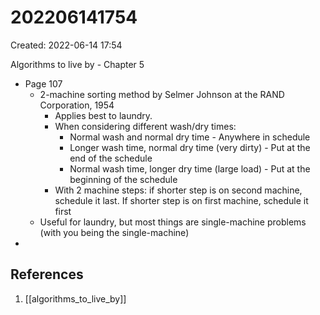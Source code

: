 # 202206141754
Created: 2022-06-14 17:54

Algorithms to live by - Chapter 5

- Page 107
	- 2-machine sorting method by Selmer Johnson at the RAND Corporation, 1954
		- Applies best to laundry.
		- When considering different wash/dry times:
			- Normal wash and normal dry time - Anywhere in schedule
			- Longer wash time, normal dry time (very dirty) - Put at the end of the schedule
			- Normal wash time, longer dry time (large load) - Put at the beginning of the schedule
		- With 2 machine steps: if shorter step is on second machine, schedule it last. If shorter step is on first machine, schedule it first
	- Useful for laundry, but most things are single-machine problems (with you being the single-machine)
- 

## References
1. [[algorithms_to_live_by]]